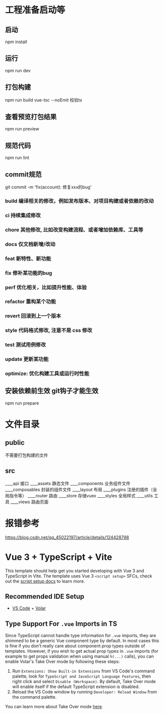 # 工程准备启动等
## 启动
npm install
## 运行
npm run dev
## 打包构建
npm run build
vue-tsc --noEmit 校验ts
## 查看预览打包结果
npm run preview 
## 规范代码
npm run lint 
## commit规范
git commit -m 'fix(account): 修复xxx的bug'

### build 编译相关的修改，例如发布版本、对项目构建或者依赖的改动
### ci 持续集成修改
### chore 其他修改, 比如改变构建流程、或者增加依赖库、工具等
### docs 仅文档新增/改动
### feat 新特性、新功能
### fix 修补某功能的bug
### perf 优化相关，比如提升性能、体验
### refactor 重构某个功能
### revert 回滚到上一个版本
### style 代码格式修改, 注意不是 css 修改
### test 测试用例修改
### update 更新某功能
### optimize: 优化构建工具或运行时性能

## 安装依赖前生效 git钩子才能生效
npm run prepare
# 文件目录
## public
不需要打包构建的文件

## src
   ____api            接口
   ____assets         静态文件
   ____components     业务组件文件
   ____composables    封装的组件文件
   ____layout         布局
   ____plugins        注册的插件（全局指令等）
   ____router         路由
   ____store          存储vuex
   ____styles         全局样式
   ____utils          工具
   ____views          路由页面
# 报错参考
https://blog.csdn.net/qq_45022197/article/details/124428798

# Vue 3 + TypeScript + Vite

This template should help get you started developing with Vue 3 and TypeScript in Vite. The template uses Vue 3 `<script setup>` SFCs, check out the [script setup docs](https://v3.vuejs.org/api/sfc-script-setup.html#sfc-script-setup) to learn more.

## Recommended IDE Setup

- [VS Code](https://code.visualstudio.com/) + [Volar](https://marketplace.visualstudio.com/items?itemName=Vue.volar)

## Type Support For `.vue` Imports in TS

Since TypeScript cannot handle type information for `.vue` imports, they are shimmed to be a generic Vue component type by default. In most cases this is fine if you don't really care about component prop types outside of templates. However, if you wish to get actual prop types in `.vue` imports (for example to get props validation when using manual `h(...)` calls), you can enable Volar's Take Over mode by following these steps:

1. Run `Extensions: Show Built-in Extensions` from VS Code's command palette, look for `TypeScript and JavaScript Language Features`, then right click and select `Disable (Workspace)`. By default, Take Over mode will enable itself if the default TypeScript extension is disabled.
2. Reload the VS Code window by running `Developer: Reload Window` from the command palette.

You can learn more about Take Over mode [here](https://github.com/johnsoncodehk/volar/discussions/471).
